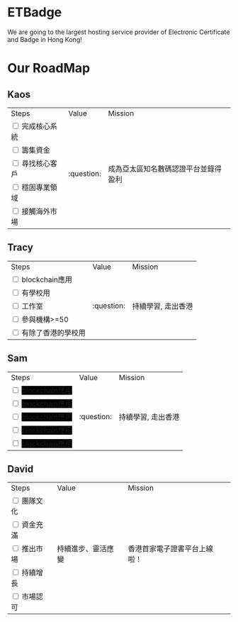 # ETBadge
We are going to the largest hosting service provider of Electronic Certificate and Badge in Hong Kong!

# Our RoadMap
## Kaos
<table>
  <tr>
    <td>Steps</td>
    <td>Value</td>
    <td>Mission</td>
  </tr>
  <tr>
    <td> <input type="checkbox"> 完成核心系統</td>
    <td rowspan="5">:question:</td>
    <td rowspan="5">成為亞太區知名數碼認證平台並錄得盈利</td>
  </tr>
  <tr>
    <td> <input type="checkbox"> 籌集資金</td>
  </tr>
  <tr>
    <td> <input type="checkbox"> 尋找核心客戶</td>
  </tr>
  <tr>
    <td> <input type="checkbox"> 穩固專業領域</td>
  </tr>
  <tr>
    <td> <input type="checkbox"> 接觸海外市場</td>
  </tr>
</table>

## Tracy
<table>
  <tr>
    <td>Steps</td>
    <td>Value</td>
    <td>Mission</td>
  </tr>
  <tr>
    <td> <input type="checkbox"> blockchain應用</td>
    <td rowspan="5">:question:</td>
    <td rowspan="5">持續學習, 走出香港</td>
  </tr>
  <tr>
    <td> <input type="checkbox"> 有學校用</td>
  </tr>
  <tr>
    <td> <input type="checkbox"> 工作室</td>
  </tr>
  <tr>
    <td> <input type="checkbox"> 參與機構>=50</td>
  </tr>
  <tr>
    <td> <input type="checkbox"> 有除了香港的學校用</td>
  </tr>
</table>

## Sam
<table>
  <tr>
    <td>Steps</td>
    <td>Value</td>
    <td>Mission</td>
  </tr>
  <tr>
    <td> <input type="checkbox"> <span style="background-color:black;">blockchain應用</span></td>
    <td rowspan="5">:question:</td>
    <td rowspan="5">持續學習, 走出香港</td>
  </tr>
  <tr>
    <td> <input type="checkbox"> <span style="background-color:black;">blockchain應用</span></td>
  </tr>
  <tr>
    <td> <input type="checkbox"> <span style="background-color:black;">blockchain應用</span></td>
  </tr>
  <tr>
    <td> <input type="checkbox"> <span style="background-color:black;">blockchain應用</span></td>
  </tr>
  <tr>
    <td> <input type="checkbox"> <span style="background-color:black;">blockchain應用</span></td>
  </tr>
</table>

## David
<table>
  <tr>
    <td>Steps</td>
    <td>Value</td>
    <td>Mission</td>
  </tr>
  <tr>
    <td> <input type="checkbox"> 團隊文化</td>
    <td rowspan="5">持續進步、靈活應變</td>
    <td rowspan="5">香港首家電子證書平台上線啦！</td>
  </tr>
  <tr>
    <td> <input type="checkbox"> 資金充滿</td>
  </tr>
  <tr>
    <td> <input type="checkbox"> 推出市場</td>
  </tr>
  <tr>
    <td> <input type="checkbox"> 持續增長</td>
  </tr>
  <tr>
    <td> <input type="checkbox"> 市場認可</td>
  </tr>
</table>
